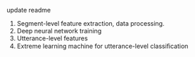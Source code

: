 update readme
1. Segment-level feature extraction, data processing.
2. Deep neural network training
3. Utterance-level features
4. Extreme learning machine for utterance-level classiﬁcation
